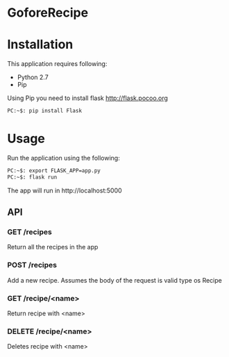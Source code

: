 # GoforeRecipe

# Installation
This application requires following:
 - Python 2.7
 - Pip

 Using Pip you need to install flask http://flask.pocoo.org
 ```sh
 PC:~$: pip install Flask
 ```

# Usage
Run the application using the following:
```sh
PC:~$: export FLASK_APP=app.py
PC:~$: flask run
```
The app will run in http://localhost:5000

## API

### GET /recipes  
Return all the recipes in the app

### POST /recipes  
Add a new recipe. Assumes the body of the request is valid type os Recipe

### GET /recipe/\<name\>  
Return recipe with \<name\>

### DELETE /recipe/\<name\>  
Deletes recipe with \<name\>
